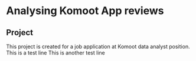 # Analysing Komoot App reviews

## Project

This project is created for a job application at Komoot data analyst position.
This is a test line
This is another test line
